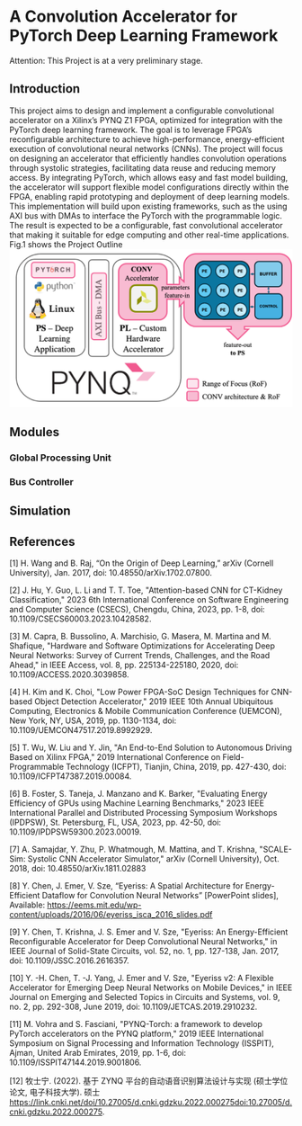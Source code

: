 # A Convolution Accelerator for PyTorch Deep Learning Framework

Attention: This Project is at a very preliminary stage.

## Introduction
This project aims to design and implement a configurable convolutional accelerator on a Xilinx’s PYNQ Z1 FPGA,
optimized for integration with the PyTorch deep learning framework. The goal is to leverage FPGA’s reconfigurable
architecture to achieve high-performance, energy-efficient execution of convolutional neural networks (CNNs). The
project will focus on designing an accelerator that efficiently handles convolution operations through systolic
strategies, facilitating data reuse and reducing memory access. By integrating PyTorch, which allows easy and fast
model building, the accelerator will support flexible model configurations directly within the FPGA, enabling rapid
prototyping and deployment of deep learning models.
This implementation will build upon existing frameworks, such as the using AXI bus with DMAs to interface the
PyTorch with the programmable logic. The result is expected to be a configurable, fast convolutional accelerator that
making it suitable for edge computing and other real-time applications.
Fig.1 shows the Project Outline 
![Fig.1 Project Outline](img/outline.png)

## Modules
### Global Processing Unit
### Bus Controller

## Simulation

## References
[1] H. Wang and B. Raj, “On the Origin of Deep Learning,” arXiv (Cornell University), Jan. 2017, doi:
10.48550/arXiv.1702.07800.

[2] J. Hu, Y. Guo, L. Li and T. T. Toe, "Attention-based CNN for CT-Kidney Classification," 2023 6th International
Conference on Software Engineering and Computer Science (CSECS), Chengdu, China, 2023, pp. 1-8, doi:
10.1109/CSECS60003.2023.10428582.

[3] M. Capra, B. Bussolino, A. Marchisio, G. Masera, M. Martina and M. Shafique, "Hardware and Software
Optimizations for Accelerating Deep Neural Networks: Survey of Current Trends, Challenges, and the Road Ahead,"
in IEEE Access, vol. 8, pp. 225134-225180, 2020, doi: 10.1109/ACCESS.2020.3039858.

[4] H. Kim and K. Choi, "Low Power FPGA-SoC Design Techniques for CNN-based Object Detection Accelerator,"
2019 IEEE 10th Annual Ubiquitous Computing, Electronics & Mobile Communication Conference (UEMCON), New
York, NY, USA, 2019, pp. 1130-1134, doi: 10.1109/UEMCON47517.2019.8992929.

[5] T. Wu, W. Liu and Y. Jin, "An End-to-End Solution to Autonomous Driving Based on Xilinx FPGA," 2019
International Conference on Field-Programmable Technology (ICFPT), Tianjin, China, 2019, pp. 427-430, doi:
10.1109/ICFPT47387.2019.00084.

[6] B. Foster, S. Taneja, J. Manzano and K. Barker, "Evaluating Energy Efficiency of GPUs using Machine Learning
Benchmarks," 2023 IEEE International Parallel and Distributed Processing Symposium Workshops (IPDPSW), St.
Petersburg, FL, USA, 2023, pp. 42-50, doi: 10.1109/IPDPSW59300.2023.00019.

[7] A. Samajdar, Y. Zhu, P. Whatmough, M. Mattina, and T. Krishna, "SCALE-Sim: Systolic CNN Accelerator
Simulator," arXiv (Cornell University), Oct. 2018, doi: 10.48550/arXiv.1811.02883

[8] Y. Chen, J. Emer, V. Sze, “Eyeriss: A Spatial Architecture for Energy-Efficient Dataflow for Convolution Neural
Networks” [PowerPoint slides], Available: https://eems.mit.edu/wp-content/uploads/2016/06/eyeriss_isca_2016_slides.pdf

[9] Y. Chen, T. Krishna, J. S. Emer and V. Sze, "Eyeriss: An Energy-Efficient Reconfigurable Accelerator for Deep
Convolutional Neural Networks," in IEEE Journal of Solid-State Circuits, vol. 52, no. 1, pp. 127-138, Jan. 2017, doi:
10.1109/JSSC.2016.2616357.

[10] Y. -H. Chen, T. -J. Yang, J. Emer and V. Sze, "Eyeriss v2: A Flexible Accelerator for Emerging Deep Neural
Networks on Mobile Devices," in IEEE Journal on Emerging and Selected Topics in Circuits and Systems, vol. 9, no.
2, pp. 292-308, June 2019, doi: 10.1109/JETCAS.2019.2910232.

[11] M. Vohra and S. Fasciani, "PYNQ-Torch: a framework to develop PyTorch accelerators on the PYNQ platform,"
2019 IEEE International Symposium on Signal Processing and Information Technology (ISSPIT), Ajman, United Arab
Emirates, 2019, pp. 1-6, doi: 10.1109/ISSPIT47144.2019.9001806.

[12] 牧士宁. (2022). 基于 ZYNQ 平台的自动语音识别算法设计与实现 (硕士学位论文, 电子科技大学).
硕士 https://link.cnki.net/doi/10.27005/d.cnki.gdzku.2022.000275doi:10.27005/d.cnki.gdzku.2022.000275.
